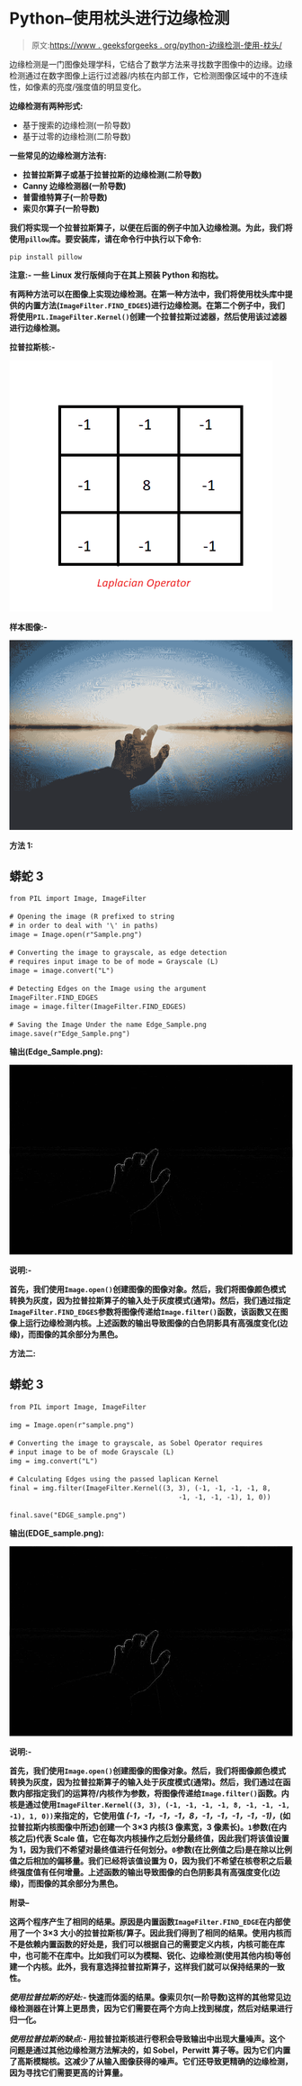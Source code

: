 # Python–使用枕头进行边缘检测

> 原文:[https://www . geeksforgeeks . org/python-边缘检测-使用-枕头/](https://www.geeksforgeeks.org/python-edge-detection-using-pillow/)

边缘检测是一门图像处理学科，它结合了数学方法来寻找数字图像中的边缘。边缘检测通过在数字图像上运行过滤器/内核在内部工作，它检测图像区域中的不连续性，如像素的亮度/强度值的明显变化。

**边缘检测有两种形式:**

*   基于搜索的边缘检测(一阶导数)
*   基于过零的边缘检测(二阶导数)

**一些常见的边缘检测方法有:**

*   **拉普拉斯算子或基于拉普拉斯的边缘检测(二阶导数)**
*   **Canny 边缘检测器(一阶导数)**
*   **普雷维特算子(一阶导数)**
*   **索贝尔算子(一阶导数)**

**我们将实现一个拉普拉斯算子，以便在后面的例子中加入边缘检测。为此，我们将使用`pillow`库。要安装库，请在命令行中执行以下命令:**

```
pip install pillow 
```

****注意:-** 一些 Linux 发行版倾向于在其上预装 Python 和抱枕。**

**有两种方法可以在图像上实现边缘检测。在第一种方法中，我们将使用枕头库中提供的内置方法(`ImageFilter.FIND_EDGES`)进行边缘检测。在第二个例子中，我们将使用`PIL.ImageFilter.Kernel()`创建一个拉普拉斯过滤器，然后使用该过滤器进行边缘检测。**

****拉普拉斯核:-****

**![Laplacian Kernel (diagonals included)](img/63251502b3aa0660cd8782ec6362fce5.png)**

****样本图像:-****

**![Sample Image](img/ed14d1af68296b96f25a673fae442ffe.png)**

****方法 1:****

## **蟒蛇 3**

```
from PIL import Image, ImageFilter

# Opening the image (R prefixed to string
# in order to deal with '\' in paths)
image = Image.open(r"Sample.png")

# Converting the image to grayscale, as edge detection 
# requires input image to be of mode = Grayscale (L)
image = image.convert("L")

# Detecting Edges on the Image using the argument ImageFilter.FIND_EDGES
image = image.filter(ImageFilter.FIND_EDGES)

# Saving the Image Under the name Edge_Sample.png
image.save(r"Edge_Sample.png")
```

****输出(Edge_Sample.png):****

**![Output of the inbuilt function](img/eda9bdf9de7d79de5a2c86b971153c2c.png)**

****说明:-****

**首先，我们使用`Image.open()`创建图像的图像对象。然后，我们将图像颜色模式转换为灰度，因为拉普拉斯算子的输入处于灰度模式(通常)。然后，我们通过指定`ImageFilter.FIND_EDGES`参数将图像传递给`Image.filter()`函数，该函数又在图像上运行边缘检测内核。上述函数的输出导致图像的白色阴影具有高强度变化(边缘)，而图像的其余部分为黑色。**

****方法二:****

## **蟒蛇 3**

```
from PIL import Image, ImageFilter

img = Image.open(r"sample.png")

# Converting the image to grayscale, as Sobel Operator requires
# input image to be of mode Grayscale (L)
img = img.convert("L")

# Calculating Edges using the passed laplican Kernel
final = img.filter(ImageFilter.Kernel((3, 3), (-1, -1, -1, -1, 8,
                                          -1, -1, -1, -1), 1, 0))

final.save("EDGE_sample.png")
```

****输出(EDGE_sample.png):****

**![Image after convolution with laplacian operator for edge detection](img/3abc4a442aedaba63851de0f45cf55cf.png)**

****说明:-****

**首先，我们使用`Image.open()`创建图像的图像对象。然后，我们将图像颜色模式转换为灰度，因为拉普拉斯算子的输入处于灰度模式(通常)。然后，我们通过在函数内部指定我们的运算符/内核作为参数，将图像传递给`Image.filter()`函数。内核是通过使用`ImageFilter.Kernel((3, 3), (-1, -1, -1, -1, 8, -1, -1, -1, -1), 1, 0))`来指定的，它使用值 *(-1，-1，-1，-1，8，-1，-1，-1，-1，-1)，*(如拉普拉斯内核图像中所述)创建一个 3×3 内核(3 像素宽，3 像素长)。`1`参数(在内核之后)代表 Scale 值，它在每次内核操作之后划分最终值，因此我们将该值设置为 1，因为我们不希望对最终值进行任何划分。`0`参数(在比例值之后)是在除以比例值之后相加的偏移量。我们已经将该值设置为 0，因为我们不希望在核卷积之后最终强度值有任何增量。上述函数的输出导致图像的白色阴影具有高强度变化(边缘)，而图像的其余部分为黑色。**

****附录–****

**这两个程序产生了相同的结果。原因是内置函数`ImageFilter.FIND_EDGE`在内部使用了一个 3×3 大小的拉普拉斯核/算子。因此我们得到了相同的结果。使用内核而不是依赖内置函数的好处是，我们可以根据自己的需要定义内核，内核可能在库中，也可能不在库中。比如我们可以为模糊、锐化、边缘检测(使用其他内核)等创建一个内核。此外，我有意选择拉普拉斯算子，这样我们就可以保持结果的一致性。**

*****使用拉普拉斯的好处:-***
快速而体面的结果。像索贝尔(一阶导数)这样的其他常见边缘检测器在计算上更昂贵，因为它们需要在两个方向上找到梯度，然后对结果进行归一化。**

*****使用拉普拉斯的缺点:-***
用拉普拉斯核进行卷积会导致输出中出现大量噪声。这个问题是通过其他边缘检测方法解决的，如 Sobel，Perwitt 算子等。因为它们内置了高斯模糊核。这减少了从输入图像获得的噪声。它们还导致更精确的边缘检测，因为寻找它们需要更高的计算量。**